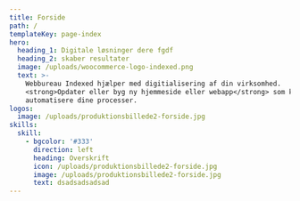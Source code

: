 ```yaml
---
title: Forside
path: /
templateKey: page-index
hero:
  heading_1: Digitale løsninger dere fgdf
  heading_2: skaber resultater
  image: /uploads/woocommerce-logo-indexed.png
  text: >-
    Webbureau Indexed hjælper med digitialisering af din virksomhed.
    <strong>Opdater eller byg ny hjemmeside eller webapp</strong> som kan
    automatisere dine processer.
logos:
  image: /uploads/produktionsbillede2-forside.jpg
skills:
  skill:
    - bgcolor: '#333'
      direction: left
      heading: Overskrift
      icon: /uploads/produktionsbillede2-forside.jpg
      image: /uploads/produktionsbillede2-forside.jpg
      text: dsadsadsadsad
---
```


